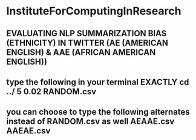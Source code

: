 # InstituteForComputingInResearch
EVALUATING NLP SUMMARIZATION BIAS (ETHNICITY) IN TWITTER (AE (AMERICAN ENGLISH) & AAE (AFRICAN AMERICAN ENGLISH))
-----------------------------------------------------------------------------------------------------------------------------------------------------------------------------------
type the following in your terminal EXACTLY
  cd ../
  5
  0.02
RANDOM.csv
-----------------------------------------------------------------------------------------------------------------------------------------------------------------------------------
you can choose to type the following alternates instead of RANDOM.csv as well
AEAAE.csv
AAEAE.csv
-----------------------------------------------------------------------------------------------------------------------------------------------------------------------------------
